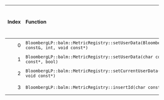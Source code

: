 |   Index | Function                                                                                               |   Difference in number of lines |   Function size difference in bytes | Disassembly                                                             | Number of lines in assumed build   | Number of bytes in assumed build   | Number of lines in ignored build   | Number of bytes in ignored build   |
|--------:|:-------------------------------------------------------------------------------------------------------|--------------------------------:|------------------------------------:|:------------------------------------------------------------------------|:-----------------------------------|:-----------------------------------|:-----------------------------------|:-----------------------------------|
|       0 | `BloombergLP::balm::MetricRegistry::setUserData(BloombergLP::balm::MetricId const&, int, void const*)` |                               1 |                                   0 | [Assumed](0.assume.s.txt), [Ignored](0.none.s.txt), [Diff](0.diff.html) | 144                                | 4,311,776                          | 144                                | 4,311,792                          |
|       1 | `BloombergLP::balm::MetricRegistry::setUserData(char const*, int, void const*, bool)`                  |                               1 |                                   0 | [Assumed](1.assume.s.txt), [Ignored](1.none.s.txt), [Diff](1.diff.html) | 752                                | 4,311,920                          | 752                                | 4,311,936                          |
|       2 | `BloombergLP::balm::MetricRegistry::setCurrentUserData(char const*, int, void const*)`                 |                              -2 |                                   0 | [Assumed](2.assume.s.txt), [Ignored](2.none.s.txt), [Diff](2.diff.html) | 304                                | 4,307,472                          | 304                                | 4,307,488                          |
|       3 | `BloombergLP::balm::MetricRegistry::insertId(char const*, char const*)`                                |                              -3 |                                 -16 | [Assumed](3.assume.s.txt), [Ignored](3.none.s.txt), [Diff](3.diff.html) | 1,520                              | 4,305,504                          | 1,536                              | 4,305,504                          |